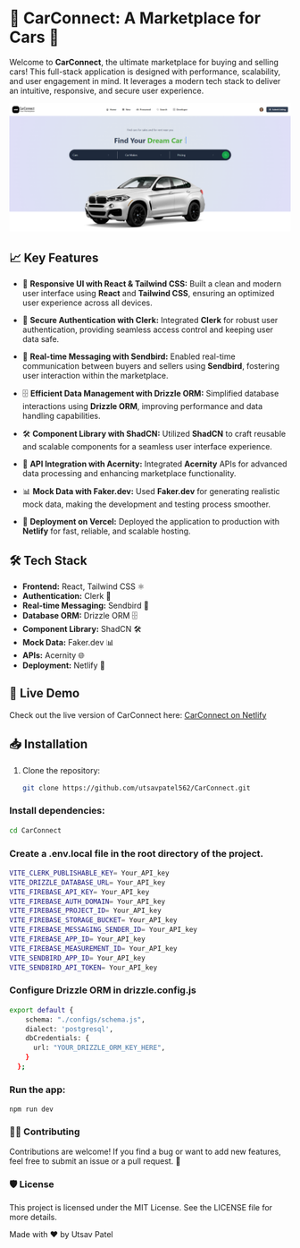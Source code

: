 # 🚗 CarConnect: A Marketplace for Cars 🚀

Welcome to **CarConnect**, the ultimate marketplace for buying and selling cars! This full-stack application is designed with performance, scalability, and user engagement in mind. It leverages a modern tech stack to deliver an intuitive, responsive, and secure user experience.

<center><img src="public/image.png" alt="IMAGE"/></center>

## 📈 Key Features

- 🎨 **Responsive UI with React & Tailwind CSS:** Built a clean and modern user interface using **React** and **Tailwind CSS**, ensuring an optimized user experience across all devices.
  
- 🔐 **Secure Authentication with Clerk:** Integrated **Clerk** for robust user authentication, providing seamless access control and keeping user data safe.

- 💬 **Real-time Messaging with Sendbird:** Enabled real-time communication between buyers and sellers using **Sendbird**, fostering user interaction within the marketplace.

- 🗄️ **Efficient Data Management with Drizzle ORM:** Simplified database interactions using **Drizzle ORM**, improving performance and data handling capabilities.

- 🛠️ **Component Library with ShadCN:** Utilized **ShadCN** to craft reusable and scalable components for a seamless user interface experience.

- 🔧 **API Integration with Acernity:** Integrated **Acernity** APIs for advanced data processing and enhancing marketplace functionality.

- 📊 **Mock Data with Faker.dev:** Used **Faker.dev** for generating realistic mock data, making the development and testing process smoother.

- 🚀 **Deployment on Vercel:** Deployed the application to production with **Netlify** for fast, reliable, and scalable hosting.

## 🛠️ Tech Stack

- **Frontend:** React, Tailwind CSS ⚛️
- **Authentication:** Clerk 🔑
- **Real-time Messaging:** Sendbird 💬
- **Database ORM:** Drizzle ORM 🗄️
- **Component Library:** ShadCN 🛠️
- **Mock Data:** Faker.dev 📊
- **APIs:** Acernity 🌐
- **Deployment:** Netlify 🚀

## 🚀 Live Demo

Check out the live version of CarConnect here: [CarConnect on Netlify](https://car-connect-marketplace.netlify.app/)

## 📥 Installation

1. Clone the repository:
   ```bash
   git clone https://github.com/utsavpatel562/CarConnect.git

### Install dependencies:
```bash
cd CarConnect
```

### Create a .env.local file in the root directory of the project.
```bash
VITE_CLERK_PUBLISHABLE_KEY= Your_API_key
VITE_DRIZZLE_DATABASE_URL= Your_API_key
VITE_FIREBASE_API_KEY= Your_API_key
VITE_FIREBASE_AUTH_DOMAIN= Your_API_key
VITE_FIREBASE_PROJECT_ID= Your_API_key
VITE_FIREBASE_STORAGE_BUCKET= Your_API_key
VITE_FIREBASE_MESSAGING_SENDER_ID= Your_API_key
VITE_FIREBASE_APP_ID= Your_API_key
VITE_FIREBASE_MEASUREMENT_ID= Your_API_key
VITE_SENDBIRD_APP_ID= Your_API_key
VITE_SENDBIRD_API_TOKEN= Your_API_key
```

### Configure Drizzle ORM in drizzle.config.js
```bash
export default {
    schema: "./configs/schema.js",
    dialect: 'postgresql',
    dbCredentials: {
      url: "YOUR_DRIZZLE_ORM_KEY_HERE",
    }
  };
```

### Run the app:
```
npm run dev
```

### 🧑‍💻 Contributing
Contributions are welcome! If you find a bug or want to add new features, feel free to submit an issue or a pull request. 🎉

### 🛡️ License
This project is licensed under the MIT License. See the LICENSE file for more details.

Made with ❤️ by Utsav Patel
